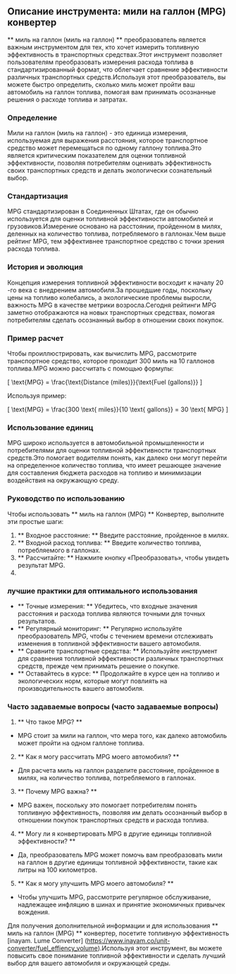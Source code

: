 ## Описание инструмента: мили на галлон (MPG) конвертер

** миль на галлон (миль на галлон) ** преобразователь является важным инструментом для тех, кто хочет измерить топливную эффективность в транспортных средствах.Этот инструмент позволяет пользователям преобразовать измерения расхода топлива в стандартизированный формат, что облегчает сравнение эффективности различных транспортных средств.Используя этот преобразователь, вы можете быстро определить, сколько миль может пройти ваш автомобиль на галлон топлива, помогая вам принимать осознанные решения о расходе топлива и затратах.

### Определение

Мили на галлон (миль на галлон) - это единица измерения, используемая для выражения расстояния, которое транспортное средство может перемещаться по одному галлону топлива.Это является критическим показателем для оценки топливной эффективности, позволяя потребителям оценивать эффективность своих транспортных средств и делать экологически сознательный выбор.

### Стандартизация

MPG стандартизирован в Соединенных Штатах, где он обычно используется для оценки топливной эффективности автомобилей и грузовиков.Измерение основано на расстоянии, пройденном в милях, деленных на количество топлива, потребляемого в галлонах.Чем выше рейтинг MPG, тем эффективнее транспортное средство с точки зрения расхода топлива.

### История и эволюция

Концепция измерения топливной эффективности восходит к началу 20 -го века с внедрением автомобиля.За прошедшие годы, поскольку цены на топливо колебались, а экологические проблемы выросли, важность MPG в качестве метрики возросла.Сегодня рейтинги MPG заметно отображаются на новых транспортных средствах, помогая потребителям сделать осознанный выбор в отношении своих покупок.

### Пример расчет

Чтобы проиллюстрировать, как вычислить MPG, рассмотрите транспортное средство, которое проходит 300 миль на 10 галлонов топлива.MPG можно рассчитать с помощью формулы:

\[ \text{MPG} = \frac{\text{Distance (miles)}}{\text{Fuel (gallons)}} \]

Используя пример:

\[ \text{MPG} = \frac{300 \text{ miles}}{10 \text{ gallons}} = 30 \text{ MPG} \]

### Использование единиц

MPG широко используется в автомобильной промышленности и потребителями для оценки топливной эффективности транспортных средств.Это помогает водителям понять, как далеко они могут перейти на определенное количество топлива, что имеет решающее значение для составления бюджета расходов на топливо и минимизации воздействия на окружающую среду.

### Руководство по использованию

Чтобы использовать ** миль на галлон (MPG) ** Конвертер, выполните эти простые шаги:

1. ** Входное расстояние: ** Введите расстояние, пройденное в милях.
2. ** Входной расход топлива: ** Введите количество топлива, потребляемого в галлонах.
3. ** Рассчитайте: ** Нажмите кнопку «Преобразовать», чтобы увидеть результат MPG.
4.

### лучшие практики для оптимального использования

- ** Точные измерения: ** Убедитесь, что входные значения расстояния и расхода топлива являются точными для точных результатов.
- ** Регулярный мониторинг: ** Регулярно используйте преобразователь MPG, чтобы с течением времени отслеживать изменения в топливной эффективности вашего автомобиля.
- ** Сравните транспортные средства: ** Используйте инструмент для сравнения топливной эффективности различных транспортных средств, прежде чем принимать решение о покупке.
- ** Оставайтесь в курсе: ** Продолжайте в курсе цен на топливо и экологических норм, которые могут повлиять на производительность вашего автомобиля.

### Часто задаваемые вопросы (часто задаваемые вопросы)

1. ** Что такое MPG? **
- MPG стоит за мили на галлон, что мера того, как далеко автомобиль может пройти на одном галлоне топлива.

2. ** Как я могу рассчитать MPG моего автомобиля? **
- Для расчета миль на галлон разделите расстояние, пройденное в милях, на количество топлива, потребляемого в галлонах.

3. ** Почему MPG важна? **
- MPG важен, поскольку это помогает потребителям понять топливную эффективность, позволяя им делать осознанный выбор в отношении покупок транспортных средств и расхода топлива.

4. ** Могу ли я конвертировать MPG в другие единицы топливной эффективности? **
- Да, преобразователь MPG может помочь вам преобразовать мили на галлон в другие единицы топливной эффективности, такие как литры на 100 километров.

5. ** Как я могу улучшить MPG моего автомобиля? **
- Чтобы улучшить MPG, рассмотрите регулярное обслуживание, надлежащее инфляцию в шинах и принятие экономичных привычек вождения.

Для получения дополнительной информации и для использования ** миль на галлон (MPG) ** конвертер, посетите топливную эффективность [inayam. Lume Converter] (https://www.inayam.co/unit-converter/fuel_effiency_volume).Используя этот инструмент, вы можете повысить свое понимание топливной эффективности и сделать лучший выбор для вашего автомобиля и окружающей среды.